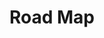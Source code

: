 # Road Map

<iframe
  :src="$withBase('/string-matching.html')"
  width="100%"
  height="800"
  frameborder="0"
  scrolling="No"
  leftmargin="0"
  topmargin="0"
